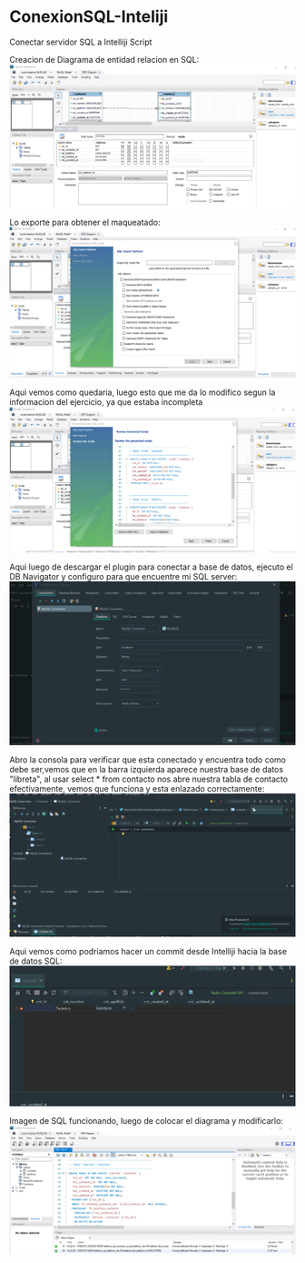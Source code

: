 # ConexionSQL-Inteliji
Conectar servidor SQL a Intelliji Script

Creacion de Diagrama de entidad relacion en SQL:
![](https://github.com/federicogandaria/ConexionSQL-Inteliji/blob/main/DIAGRAMA1.png)

Lo exporte para obtener el maqueatado:
![](https://github.com/federicogandaria/ConexionSQL-Inteliji/blob/main/DIAGRAMA2.png)


Aqui vemos como quedaria, luego esto que me da lo modifico segun la informacion del ejercicio, ya que estaba incompleta
![](https://github.com/federicogandaria/ConexionSQL-Inteliji/blob/main/DIAGRAMA3.png)


Aqui luego de descargar el plugin para conectar a base de datos, ejecuto el DB Navigator y configuro para que encuentre mi SQL server:
![](https://github.com/federicogandaria/ConexionSQL-Inteliji/blob/main/ConectarScriptSQL.png)


Abro la consola para verificar que esta conectado y encuentra todo como debe ser,vemos que en la barra izquierda aparece nuestra base de datos "libreta",
al usar select * from contacto nos abre nuestra tabla de contacto efectivamente, vemos que funciona y esta enlazado correctamente:
![](https://github.com/federicogandaria/ConexionSQL-Inteliji/blob/main/EstaConectado.png)

Aqui vemos como podriamos hacer un commit desde Intelliji hacia la base de datos SQL:
![](https://github.com/federicogandaria/ConexionSQL-Inteliji/blob/main/Commit.png)

Imagen de SQL funcionando, luego de colocar el diagrama y modificarlo:
![](https://github.com/federicogandaria/ConexionSQL-Inteliji/blob/main/SQL%20Funcionando.png)


